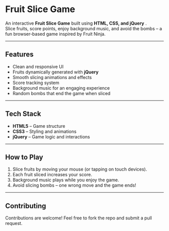 #  Fruit Slice Game

An interactive **Fruit Slice Game** built using **HTML, CSS, and jQuery** .  
Slice fruits, score points, enjoy background music, and avoid the bombs – a fun browser-based game inspired by Fruit Ninja.

---

##  Features
-  Clean and responsive UI  
-  Fruits dynamically generated with **jQuery**  
-  Smooth slicing animations and effects  
-  Score tracking system  
-  Background music for an engaging experience  
-  Random bombs that end the game when sliced  

---

##  Tech Stack
- **HTML5** – Game structure  
- **CSS3** – Styling and animations  
- **jQuery** – Game logic and interactions  

---

##  How to Play
1. Slice fruits by moving your mouse (or tapping on touch devices).  
2. Each fruit sliced increases your score.  
3. Background music plays while you enjoy the game.  
4. Avoid slicing bombs – one wrong move and the game ends!  

---

## Contributing
Contributions are welcome! Feel free to fork the repo and submit a pull request.


